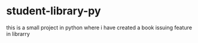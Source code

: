 # student-library-py
this is a small project in python where i have created a book issuing feature in librarry
